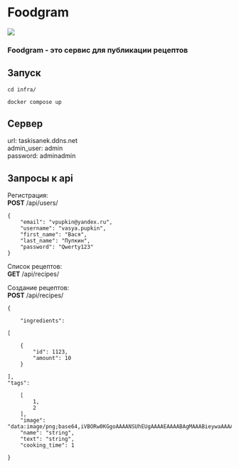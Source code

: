 # Foodgram

![](https://github.com/alex-b1234/foodgram-project-react/actions/workflows/main.yml/badge.svg)

### Foodgram - это сервис для публикации рецептов

## Запуск
```
cd infra/
```
```
docker compose up
```

## Сервер
url: taskisanek.ddns.net\
admin_user: admin\
password: adminadmin

## Запросы к api
Регистрация:\
<b>POST</b> /api/users/
```
{
    "email": "vpupkin@yandex.ru",
    "username": "vasya.pupkin",
    "first_name": "Вася",
    "last_name": "Пупкин",
    "password": "Qwerty123"
}
```

Список рецептов:\
<b>GET</b> /api/recipes/

Создание рецептов:\
<b>POST</b> /api/recipes/
```
{

    "ingredients": 

[

    {
        "id": 1123,
        "amount": 10
    }

],
"tags": 

    [
        1,
        2
    ],
    "image": "data:image/png;base64,iVBORw0KGgoAAAANSUhEUgAAAAEAAAABAgMAAABieywaAAAACVBMVEUAAAD///9fX1/S0ecCAAAACXBIWXMAAA7EAAAOxAGVKw4bAAAACklEQVQImWNoAAAAggCByxOyYQAAAABJRU5ErkJggg==",
    "name": "string",
    "text": "string",
    "cooking_time": 1

}
```